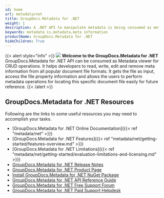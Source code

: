 ```yaml
---
id: home
url: metadata/net
title: GroupDocs.Metadata for .NET
weight: 1
description: A .NET API to manipulate metadata is being consumed as metadata viewer for CRUD operations. It helps developers to read, write, edit and remove meta information from all popular document file formats
keywords: metadata is,metadata,meta information
productName: GroupDocs.Metadata for .NET
hideChildren: True
---
```

{{< alert style="info" >}}
![](/metadata/net/images/home.png) **Welcome to the GroupDocs.Metadata for .NET**  
GroupDocs.Metadata for .NET API can be consumed as Metadata viewer for CRUD operations. It helps developers to read, write, edit and remove meta information from all popular document file formats. It gets the file as input, access the file property information and allows the users to perform metadata operations for locating this specific document file easily for future reference.
{{< /alert >}}

## GroupDocs.Metadata for .NET Resources
Following are the links to some useful resources you may need to accomplish your tasks.
*   [GroupDocs.Metadata for .NET Online Documentation]({{< ref "metadata/net" >}})
*   [GroupDocs.Metadata for .NET Features]({{< ref "metadata/net/getting-started/features-overview.md" >}})
*   [GroupDocs.Metadata for .NET Limitations]({{< ref "metadata/net/getting-started/evaluation-limitations-and-licensing.md" >}})
*   [GroupDocs.Metadata for .NET Release Notes](https://releases.groupdocs.com/metadata/net/release-notes/)
*   [GroupDocs.Metadata for .NET Product Page](https://products.groupdocs.com/metadata/net)
*   [Install GroupDocs.Metadata for .NET NuGet Package](https://www.nuget.org/packages/GroupDocs.Metadata/)
*   [GroupDocs.Metadata for .NET API Reference Guide](https://reference.groupdocs.com/net/metadata)
*   [GroupDocs.Metadata for .NET Free Support Forum](https://forum.groupdocs.com/c/metadata)
*   [GroupDocs.Metadata for .NET Paid Support Helpdesk](https://helpdesk.groupdocs.com/)
